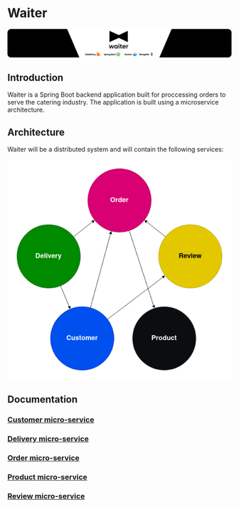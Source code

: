# Waiter
![Banner](docs/images/banner_zoom.png)

## Introduction
Waiter is a Spring Boot backend application built for proccessing orders to serve the catering industry.
The application is built using a microservice architecture.

## Architecture
Waiter will be a distributed system and will contain the following services:

![Context Map](docs/images/context_map_transparent.png)


## Documentation

### [Customer micro-service](./customer/README.md)

### [Delivery micro-service](./delivery/README.md)

### [Order micro-service](./order/README.md)

### [Product micro-service](./product/README.md)

### [Review micro-service](./review/README.md)


